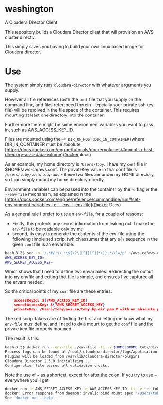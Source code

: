 # washington
A Cloudera Director Client 

This repository builds a Cloudera Director client that will provision an AWS cluster directly.

This simply saves you having to build your own linux based image for Cloudera director.

# Use
The system simply runs `cloudera-director` with whatever arguments you supply.

However all file references (both the `conf` file that you supply on the command line, and files referenced therein - typcially your private ssh key file) will be resolved in the file space of the container. This requires mounting at least one directory into the container.

Furthermore there might be some environment variables you want to pass in, such as AWS_ACCESS_KEY_ID.

Files are mounted using the `-v DIR_ON_HOST:DIR_IN_CONTAINER` (where DIR_IN_CONTAINER must be absolute) [https://docs.docker.com/engine/tutorials/dockervolumes/#mount-a-host-directory-as-a-data-volume](Docker docs)

As an example, my home directory is `/Users/toby`. I have my `conf` file in $HOME/aws-ca/aws.conf. The privateKey value in that conf file is `/Users/toby/.ssh/toby-aws` - these two files are under my HOME directory, so I can simply mount my home directory directly.

Environment variables can be passed into the container by the `-e` flag or the `--env-file` mechanism, as explained in the [https://docs.docker.com/engine/reference/commandline/run/#set-environment-variables--e---env---env-file](Docker Docs)

As a general rule I prefer to use an `env-file`, for a couple of reasons:
+ Firstly, this protects any secret information from leaking out. I make the `env-file` to be readable only by me
+ second, its easy to generate the contents of the env-file using the following simple sed script (which assumes that any `${?` sequence in the given `conf` file is an envariable:

```sh
bash-3.2$ sed -n '/.*#/!s/.*\${\?\([^}][^}]*\)}.*/\1=/p' ~/aws-ca/aws-cm-only.conf
AWS_ACCESS_KEY_ID=
AWS_SECRET_ACCESS_KEY=
```
Which shows that I need to define two envariables. Redirecting the output into my envfile and editing that file is simple, and ensures I've captured all the envars needed.

So the critical points of my `conf` file are these entries:

```json
    accessKeyId: ${?AWS_ACCESS_KEY_ID}
    secretAccessKey: ${?AWS_SECRET_ACCESS_KEY}
    privateKey: /Users/toby/aws-ca/toby-kp-dir.pem # with an absolute path to .pem file
```

The sed script takes care of finding the first and letting me know what my `env-file` must define, and I need to do a mount to get the `conf` file and the private key file properly mounted.

The result is this:

```sh
bash-3.2$ docker run --env-file ./env-file -ti -v $HOME:$HOME toby/director-2.3:0.2 validate ~/aws-ca/aws-cm-only.conf
Process logs can be found at /root/.cloudera-director/logs/application.log
Plugins will be loaded from /var/lib/cloudera-director-plugins
Cloudera Director 2.3.0 initializing ...
Configuration file passes all validation checks.
```

Note the use of `~` as a shortcut, except for after the colon. If you try to use `~` everywhere you'll get:
```sh
docker run -e AWS_SECRET_ACCESS_KEY -e AWS_ACCESS_KEY_ID -ti -v ~:~ toby/director-2.3:0.1 cloudera-director validate ~/aws-ca/aws-cm-only.conf
docker: Error response from daemon: invalid bind mount spec "/Users/toby:~": invalid volume specification: '/Users/toby:~': invalid mount config for type "bind": invalid mount path: '~' mount path must be absolute.
See 'docker run --help'.
```
